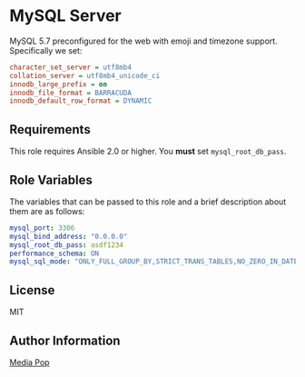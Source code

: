 MySQL Server
============

MySQL 5.7 preconfigured for the web with emoji and timezone support. Specifically we set:

```ini
character_set_server = utf8mb4
collation_server = utf8mb4_unicode_ci
innodb_large_prefix = on
innodb_file_format = BARRACUDA
innodb_default_row_format = DYNAMIC
```

Requirements
------------

This role requires Ansible 2.0 or higher. You **must** set `mysql_root_db_pass`.

Role Variables
--------------

The variables that can be passed to this role and a brief description about
them are as follows:

```yml
mysql_port: 3306
mysql_bind_address: "0.0.0.0"
mysql_root_db_pass: asdf1234
performance_schema: ON
mysql_sql_mode: "ONLY_FULL_GROUP_BY,STRICT_TRANS_TABLES,NO_ZERO_IN_DATE,NO_ZERO_DATE,ERROR_FOR_DIVISION_BY_ZERO,NO_AUTO_CREATE_USER,NO_ENGINE_SUBSTITUTION"
```

License
-------

MIT

Author Information
------------------

[Media Pop](http://www.mediapop.co)
